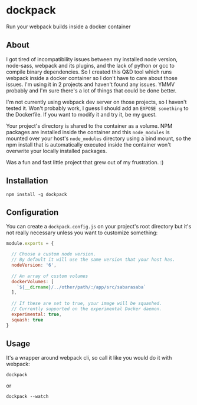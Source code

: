 # dockpack

Run your webpack builds inside a docker container

## About

I got tired of incompatibility issues between my installed node version, node-sass, webpack and its plugins, and the lack of python or gcc to compile binary dependencies. So I created this Q&D tool which runs webpack inside a docker container so I don't have to care about those issues. I'm using it in 2 projects and haven't found any issues. YMMV probably and I'm sure there's a lot of things that could be done better.

I'm not currently using webpack dev server on those projects, so I haven't tested it. Won't probably work, I guess I should add an `EXPOSE something` to the Dockerfile. If you want to modify it and try it, be my guest.

Your project's directory is shared to the container as a volume. NPM packages are installed inside the container and this `node_modules` is mounted over your host's `node_modules` directory using a bind mount, so the npm install that is automatically executed inside the container won't overwrite your locally installed packages.

Was a fun and fast little project that grew out of my frustration. :)

## Installation

```
npm install -g dockpack
```

## Configuration

You can create a `dockpack.config.js` on your project's root directory but it's not really necessary unless you want to customize something:

```js
module.exports = {

  // Choose a custom node version.
  // By default it will use the same version that your host has.
  nodeVersion: '6',
  
  // An array of custom volumes
  dockerVolumes: [ 
    `${__dirname}/../other/path/:/app/src/sabarasaba`
  ],
  
  // If these are set to true, your image will be squashed.
  // Currently supported on the experimental Docker daemon.
  experimental: true,
  squash: true
}
```

## Usage

It's a wrapper around webpack cli, so call it like you would do it with webpack:

```
dockpack
```

or

```
dockpack --watch
```
